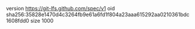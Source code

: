 version https://git-lfs.github.com/spec/v1
oid sha256:35828e1470d4c3264fb9e61a6fd1f804a23aaa615292aa0210361bdc1608fdd0
size 1000
